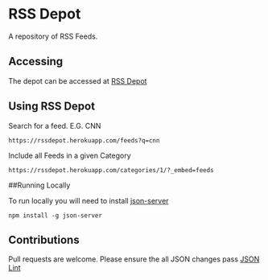# RSS Depot

A repository of RSS Feeds.

## Accessing

The depot can be accessed at [RSS Depot](https://rssdepot.herokuapp.com/feeds)

## Using RSS Depot

Search for a feed. E.G. CNN

    https://rssdepot.herokuapp.com/feeds?q=cnn

Include all Feeds in a given Category

    https://rssdepot.herokuapp.com/categories/1/?_embed=feeds

##Running Locally

To run locally you will need to install [json-server](https://github.com/typicode/json-server)

    npm install -g json-server

## Contributions

Pull requests are welcome. Please ensure the all JSON changes pass [JSON Lint](http://jsonlint.com/)
